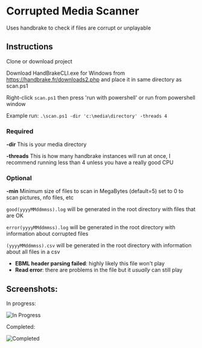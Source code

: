 # Corrupted Media Scanner
Uses handbrake to check if files are corrupt or unplayable

## Instructions

Clone or download project

Download HandBrakeCLI.exe for Windows from https://handbrake.fr/downloads2.php and place it in same directory as scan.ps1

Right-click `scan.ps1` then press 'run with powershell' or run from powershell window

Example run: `.\scan.ps1 -dir 'c:\media\directory' -threads 4`

### Required</u>

<b>-dir</b> This is your media directory

<b>-threads</b> This is how many handbrake instances will run at once, I recommend running less than 4 unless you have a really good CPU

### Optional</u>

<b>-min</b> Minimum size of files to scan in MegaBytes (default=5) set to 0 to scan pictures, nfo files, etc

`good(yyyyMMddmmss).log` will be generated in the root directory with files that are OK

`error(yyyyMMddmmss).log` will be generated in the root directory with information about corrupted files

`(yyyyMMddmmss).csv` will be generated in the root directory with information about all files in a csv

- <b>EBML header parsing failed</b>: highly likely this file won't play
- <b>Read error</b>: there are problems in the file but it <i>usually</i> can still play

## Screenshots:

In progress: 

![In Progress](https://i.imgur.com/UuzdrZg.png)

Completed: 

![Completed](https://i.imgur.com/A0GjMeK.png)

